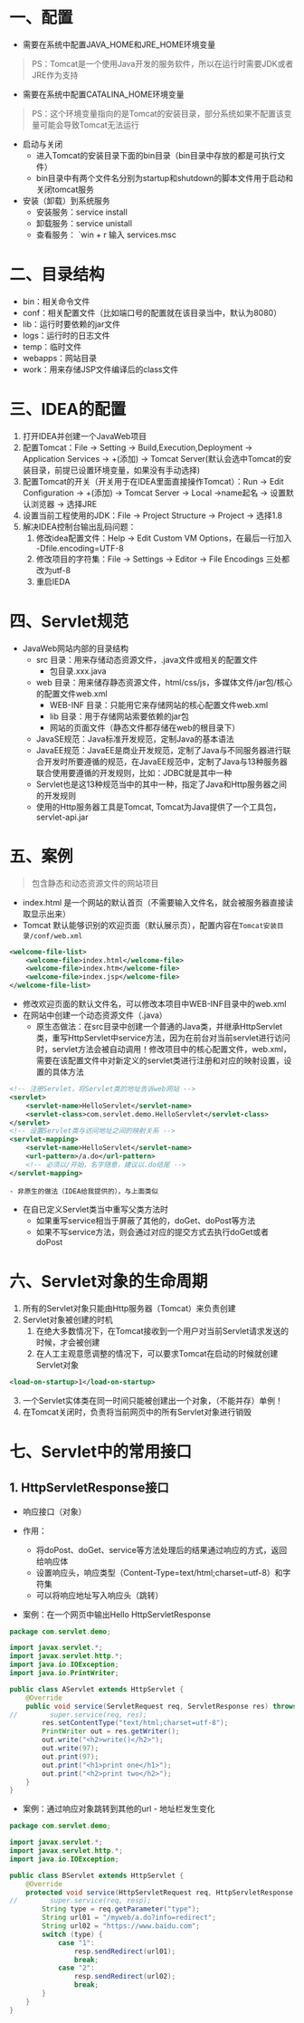 
# 一、配置

- 需要在系统中配置JAVA_HOME和JRE_HOME环境变量

> PS：Tomcat是一个使用Java开发的服务软件，所以在运行时需要JDK或者JRE作为支持

- 需要在系统中配置CATALINA_HOME环境变量

> PS：这个环境变量指向的是Tomcat的安装目录，部分系统如果不配置该变量可能会导致Tomcat无法运行

- 启动与关闭
	- 进入Tomcat的安装目录下面的bin目录（bin目录中存放的都是可执行文件）
	- bin目录中有两个文件名分别为startup和shutdown的脚本文件用于启动和关闭tomcat服务
- 安装（卸载）到系统服务
	- 安装服务：service install
	- 卸载服务：service unistall
	- 查看服务： `win + r 输入 services.msc <Enter>


# 二、目录结构

- bin：相关命令文件
- conf：相关配置文件（比如端口号的配置就在该目录当中，默认为8080）
- lib：运行时要依赖的jar文件
- logs：运行时的日志文件
- temp：临时文件
- webapps：网站目录
- work：用来存储JSP文件编译后的class文件


# 三、IDEA的配置

1. 打开IDEA并创建一个JavaWeb项目
2. 配置Tomcat：File -> Setting -> Build,Execution,Deployment -> Application Services -> +(添加) -> Tomcat Server(默认会选中Tomcat的安装目录，前提已设置环境变量，如果没有手动选择)
3. 配置Tomcat的开关（开关用于在IDEA里面直接操作Tomcat）：Run -> Edit Configuration -> +(添加) -> Tomcat Server -> Local ->name起名 -> 设置默认浏览器 -> 选择JRE
4. 设置当前工程使用的JDK：File -> Project Structure -> Project -> 选择1.8
5. 解决IDEA控制台输出乱码问题：
	1. 修改idea配置文件：Help -> Edit Custom VM Options，在最后一行加入 -Dfile.encoding=UTF-8
	2. 修改项目的字符集：File -> Settings -> Editor -> File Encodings 三处都改为utf-8
	3. 重启IEDA


# 四、Servlet规范

- JavaWeb网站内部的目录结构
	- src 目录：用来存储动态资源文件，.java文件或相关的配置文件
		- 包目录.xxx.java
	- web 目录：用来储存静态资源文件，html/css/js，多媒体文件/jar包/核心的配置文件web.xml
		- WEB-INF 目录：只能用它来存储网站的核心配置文件web.xml
		- lib 目录：用于存储网站索要依赖的jar包
		- 网站的页面文件（静态文件都存储在web的根目录下）
	- JavaSE规范：Java标准开发规范，定制Java的基本语法
	- JavaEE规范：JavaEE是商业开发规范，定制了Java与不同服务器进行联合开发时所要遵循的规范，在JavaEE规范中，定制了Java与13种服务器联合使用要遵循的开发规则，比如：JDBC就是其中一种
	- Servlet也是这13种规范当中的其中一种，指定了Java和Http服务器之间的开发规则
	- 使用的Http服务器工具是Tomcat, Tomcat为Java提供了一个工具包，servlet-api.jar


# 五、案例

> 包含静态和动态资源文件的网站项目

- index.html 是一个网站的默认首页（不需要输入文件名，就会被服务器直接读取显示出来）
- Tomcat 默认能够识别的欢迎页面（默认展示页），配置内容在`Tomcat安装目录/conf/web.xml`

```xml
<welcome-file-list>
	<welcome-file>index.html</welcome-file>
	<welcome-file>index.htm</welcome-file>
	<welcome-file>index.jsp</welcome-file>
</welcome-file-list>
```

- 修改欢迎页面的默认文件名，可以修改本项目中WEB-INF目录中的web.xml
- 在网站中创建一个动态资源文件（.java）
	- 原生态做法：在src目录中创建一个普通的Java类，并继承HttpServlet类，重写HttpServlet中service方法，因为在前台对当前servlet进行访问时，servlet方法会被自动调用！修改项目中的核心配置文件，web.xml，需要在该配置文件中对新定义的servlet类进行注册和对应的映射设置，设置的具体方法

```xml
<!-- 注册Servlet，将Servlet类的地址告诉web网站 -->
<servlet>  
    <servlet-name>HelloServlet</servlet-name>  
    <servlet-class>com.servlet.demo.HelloServlet</servlet-class>  
</servlet>  
<!-- 设置Servlet类与访问地址之间的映射关系 -->
<servlet-mapping>  
    <servlet-name>HelloServlet</servlet-name>  
    <url-pattern>/a.do</url-pattern>  
    <!-- 必须以/开始，名字随意，建议以.do结尾 -->
</servlet-mapping>
```

	- 非原生的做法（IDEA给我提供的），与上面类似

- 在自已定义Servlet类当中重写父类方法时
	- 如果重写service相当于屏蔽了其他的，doGet、doPost等方法
	- 如果不写service方法，则会通过对应的提交方式去执行doGet或者doPost


# 六、Servlet对象的生命周期

1. 所有的Servlet对象只能由Http服务器（Tomcat）来负责创建
2. Servlet对象被创建的时机
	1. 在绝大多数情况下，在Tomcat接收到一个用户对当前Servlet请求发送的时候，才会被创建 
	2. 在人工主观意愿调整的情况下，可以要求Tomcat在启动的时候就创建Servlet对象

```xml
<load-on-startup>1</load-on-startup>
```

3. 一个Servlet实体类在同一时间只能被创建出一个对象，（不能并存）单例！
4. 在Tomcat关闭时，负责将当前网页中的所有Servlet对象进行销毁


# 七、Servlet中的常用接口

## 1. HttpServletResponse接口

- 响应接口（对象）
- 作用：
	- 将doPost、doGet、service等方法处理后的结果通过响应的方式，返回给响应体
	- 设置响应头，响应类型（Content-Type=text/html;charset=utf-8）和字符集
	- 可以将响应地址写入响应头（跳转）

- 案例：在一个网页中输出Hello HttpServletResponse

```java
package com.servlet.demo;

import javax.servlet.*;
import javax.servlet.http.*;
import java.io.IOException;
import java.io.PrintWriter;

public class AServlet extends HttpServlet {
    @Override
    public void service(ServletRequest req, ServletResponse res) throws ServletException, IOException {
//        super.service(req, res);
        res.setContentType("text/html;charset=utf-8");
        PrintWriter out = res.getWriter();
        out.write("<h2>write()</h2>");
        out.write(97);
        out.print(97);
        out.print("<h1>print one</h1>");
        out.print("<h2>print two</h2>");
    }
}
```

- 案例：通过响应对象跳转到其他的url - 地址栏发生变化

```java
package com.servlet.demo;

import javax.servlet.*;
import javax.servlet.http.*;
import java.io.IOException;

public class BServlet extends HttpServlet {
    @Override
    protected void service(HttpServletRequest req, HttpServletResponse resp) throws ServletException, IOException {
//        super.service(req, resp);
        String type = req.getParameter("type");
        String url01 = "/myweb/a.do?info=redirect";
        String url02 = "https://www.baidu.com";
        switch (type) {
            case "1":
                resp.sendRedirect(url01);
                break;
            case "2":
                resp.sendRedirect(url02);
                break;
        }
    }
}
```



